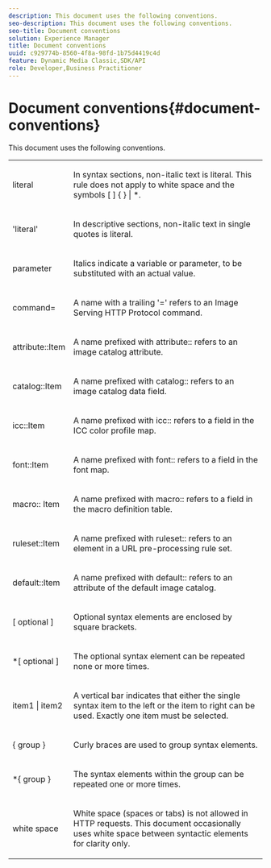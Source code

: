 ```yaml
---
description: This document uses the following conventions.
seo-description: This document uses the following conventions.
seo-title: Document conventions
solution: Experience Manager
title: Document conventions
uuid: c929774b-8560-4f8a-98fd-1b75d4419c4d
feature: Dynamic Media Classic,SDK/API
role: Developer,Business Practitioner
---
```


# Document conventions{#document-conventions}

This document uses the following conventions.

<table id="simpletable_8C9DB0DA5F2B4C068794415602B768CB"> 
 <tr class="strow"> 
  <td class="stentry"> <p>literal </p> </td> 
  <td class="stentry"> <p>In syntax sections, non-italic text is literal. This rule does not apply to white space and the symbols [ ] { } | *. </p> </td> 
 </tr> 
 <tr class="strow"> 
  <td class="stentry"> <p>'literal' </p> </td> 
  <td class="stentry"> <p>In descriptive sections, non-italic text in single quotes is literal. </p> </td> 
 </tr> 
 <tr class="strow"> 
  <td class="stentry"> <p> <span class="varname"> parameter </span> </p> </td> 
  <td class="stentry"> <p>Italics indicate a variable or parameter, to be substituted with an actual value. </p> </td> 
 </tr> 
 <tr class="strow"> 
  <td class="stentry"> <p> <span class="codeph"> command= </span> </p> </td> 
  <td class="stentry"> <p>A name with a trailing '=' refers to an Image Serving HTTP Protocol command. </p> </td> 
 </tr> 
 <tr class="strow"> 
  <td class="stentry"> <p> <span class="codeph"> attribute::Item </span> </p> </td> 
  <td class="stentry"> <p>A name prefixed with <span class="codeph"> attribute:: </span> refers to an image catalog attribute. </p> </td> 
 </tr> 
 <tr class="strow"> 
  <td class="stentry"> <p> <span class="codeph"> catalog::Item </span> </p> </td> 
  <td class="stentry"> <p>A name prefixed with <span class="codeph"> catalog:: </span> refers to an image catalog data field. </p> </td> 
 </tr> 
 <tr class="strow"> 
  <td class="stentry"> <p> <span class="codeph"> icc::Item </span> </p> </td> 
  <td class="stentry"> <p>A name prefixed with <span class="codeph"> icc:: </span> refers to a field in the ICC color profile map. </p> </td> 
 </tr> 
 <tr class="strow"> 
  <td class="stentry"> <p> <span class="codeph"> font::Item </span> </p> </td> 
  <td class="stentry"> <p>A name prefixed with <span class="codeph"> font:: </span> refers to a field in the font map. </p> </td> 
 </tr> 
 <tr class="strow"> 
  <td class="stentry"> <p> <span class="codeph"> macro:: Item </span> </p> </td> 
  <td class="stentry"> <p>A name prefixed with <span class="codeph"> macro:: </span> refers to a field in the macro definition table. </p> </td> 
 </tr> 
 <tr class="strow"> 
  <td class="stentry"> <p> <span class="codeph"> ruleset::Item </span> </p> </td> 
  <td class="stentry"> <p>A name prefixed with <span class="codeph"> ruleset:: </span> refers to an element in a URL pre-processing rule set. </p> </td> 
 </tr> 
 <tr class="strow"> 
  <td class="stentry"> <p> <span class="codeph"> default::Item </span> </p> </td> 
  <td class="stentry"> <p>A name prefixed with <span class="codeph"> default:: </span> refers to an attribute of the default image catalog. </p> </td> 
 </tr> 
 <tr class="strow"> 
  <td class="stentry"> <p> <span class="codeph"> [ <span class="varname"> optional </span>] </span> </p> </td> 
  <td class="stentry"> <p>Optional syntax elements are enclosed by square brackets. </p> </td> 
 </tr> 
 <tr class="strow"> 
  <td class="stentry"> <p> <span class="codeph"> *[ <span class="varname"> optional </span>] </span> </p> </td> 
  <td class="stentry"> <p>The <span class="varname"> optional </span> syntax element can be repeated none or more times. </p> </td> 
 </tr> 
 <tr class="strow"> 
  <td class="stentry"> <p> <span class="codeph"> <span class="varname"> item1 </span>| <span class="varname"> item2 </span> </span> </p> </td> 
  <td class="stentry"> <p>A vertical bar indicates that either the single syntax item to the left or the item to right can be used. Exactly one item must be selected. </p> </td> 
 </tr> 
 <tr class="strow"> 
  <td class="stentry"> <p> <span class="codeph"> { <span class="varname"> group </span>} </span> </p> </td> 
  <td class="stentry"> <p>Curly braces are used to group syntax elements. </p> </td> 
 </tr> 
 <tr class="strow"> 
  <td class="stentry"> <p> <span class="codeph"> *{ <span class="varname"> group </span>} </span> </p> </td> 
  <td class="stentry"> <p>The syntax elements within the group can be repeated one or more times. </p> </td> 
 </tr> 
 <tr class="strow"> 
  <td class="stentry"> <p>white space </p> </td> 
  <td class="stentry"> <p>White space (spaces or tabs) is not allowed in HTTP requests. This document occasionally uses white space between syntactic elements for clarity only. </p> </td> 
 </tr> 
</table>


